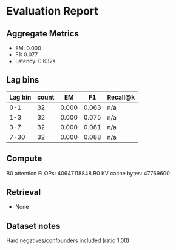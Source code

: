# Evaluation Report

## Aggregate Metrics

- EM: 0.000
- F1: 0.077
- Latency: 0.632s

## Lag bins
| Lag bin | count | EM | F1 | Recall@k |
| ------- | ----- | --- | --- | -------- |
| 0-1 | 32 | 0.000 | 0.063 | n/a |
| 1-3 | 32 | 0.000 | 0.075 | n/a |
| 3-7 | 32 | 0.000 | 0.081 | n/a |
| 7-30 | 32 | 0.000 | 0.088 | n/a |

## Compute
B0 attention FLOPs: 40647118848
B0 KV cache bytes: 47769600

## Retrieval
- None

## Dataset notes
Hard negatives/confounders included (ratio 1.00)